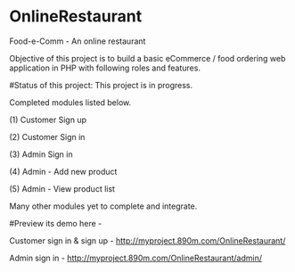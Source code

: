 # OnlineRestaurant
Food-e-Comm - An online restaurant

Objective of this project is to build a basic eCommerce / food ordering web application in PHP with following roles and features.

#Status of this project:  This project is in progress. 

Completed modules listed below.

(1) Customer Sign up

(2) Customer Sign in

(3) Admin Sign in

(4) Admin - Add new product

(5) Admin - View product list

Many other modules yet to complete and integrate.

#Preview its demo here - 

Customer sign in & sign up - http://myproject.890m.com/OnlineRestaurant/


Admin sign in - http://myproject.890m.com/OnlineRestaurant/admin/
